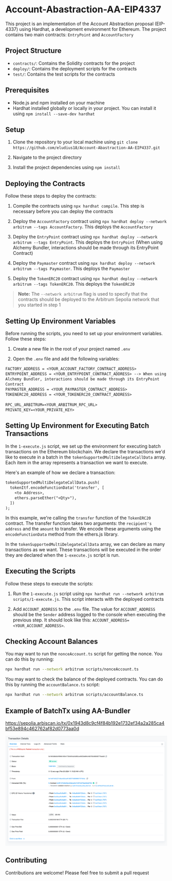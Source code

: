 # Account-Abastraction-AA-EIP4337

This project is an implementation of the Account Abstraction proposal (EIP-4337) using Hardhat, a development environment for Ethereum. The project contains two main contracts: `EntryPoint` and `AccountFactory`


## Project Structure

- `contracts/`: Contains the Solidity contracts for the project
- `deploy/`: Contains the deployment scripts for the contracts
- `test/`: Contains the test scripts for the contracts


## Prerequisites

- Node.js and npm installed on your machine
- Hardhat installed globally or locally in your project. You can install it using `npm install --save-dev hardhat`


## Setup

1. Clone the repository to your local machine using `git clone https://github.com/eludius18/Account-Abastraction-AA-EIP4337.git`

2. Navigate to the project directory

3. Install the project dependencies using `npm install`


## Deploying the Contracts

Follow these steps to deploy the contracts:

1. Compile the contracts using `npx hardhat compile`. This step is necessary before you can deploy the contracts

2. Deploy the `AccountFactory` contract using `npx hardhat deploy --network arbitrum --tags AccountFactory`. This deploys the `AccountFactory`

3. Deploy the `EntryPoint` contract using `npx hardhat deploy --network arbitrum --tags EntryPoint`. This deploys the `EntryPoint` (When using Alchemy Bundler, interactions should be made through its EntryPoint Contract)

4. Deploy the `Paymaster` contract using `npx hardhat deploy --network arbitrum --tags Paymaster`. This deploys the `Paymaster`

5. Deploy the `TokenERC20` contract using `npx hardhat deploy --network arbitrum --tags TokenERC20`. This deploys the `TokenERC20`

> **Note:** The `--network arbitrum` flag is used to specify that the contracts should be deployed to the Arbitrum Sepolia network that you started in step 1


## Setting Up Environment Variables

Before running the scripts, you need to set up your environment variables. Follow these steps:

1. Create a new file in the root of your project named `.env`

2. Open the `.env` file and add the following variables:

```env
FACTORY_ADDRESS = <YOUR_ACCOUNT_FACTORY_CONTRACT_ADDRESS>
ENTRYPOINT_ADDRESS = <YOUR_ENTRYPOINT_CONTRACT_ADDRESS> --> When using Alchemy Bundler, interactions should be made through its EntryPoint Contract
PAYMASTER_ADDRESS = <YOUR_PAYMASTER_CONTRACT_ADDRESS>
TOKENERC20_ADDRESS = <YOUR_TOKENERC20_CONTRACT_ADDRESS>

RPC_URL_ARBITRUM=<YOUR_ARBITRUM_RPC_URL>
PRIVATE_KEY=<YOUR_PRIVATE_KEY>
```

## Setting Up Environment for Executing Batch Transactions

In the `1-execute.js` script, we set up the environment for executing batch transactions on the Ethereum blockchain. 
We declare the transactions we'd like to execute in a batch in the `tokenSupportedMultiDelegateCallData` array. Each item in the array represents a transaction we want to execute.

Here's an example of how we declare a transaction:

```
tokenSupportedMultiDelegateCallData.push(
  tokenItf.encodeFunctionData('transfer', [
    <to Address>,
    ethers.parseEther("<Qty>"),
  ])
);
```

In this example, we're calling the `transfer` function of the `TokenERC20` contract. The transfer function takes two arguments: the `recipient's address` and the `amount` to transfer. We encode these arguments using the `encodeFunctionData` method from the ethers.js library.

In the `tokenSupportedMultiDelegateCallData` array, we can declare as many transactions as we want. These transactions will be executed in the order they are declared when the `1-execute.js` script is run.


## Executing the Scripts

Follow these steps to execute the scripts:

1. Run the `1-execute.js` script using `npx hardhat run --network arbitrum scripts/1-execute.js`. This script interacts with the deployed contracts 

2. Add `ACCOUNT_ADDRESS` to the `.env` file. The value for `ACCOUNT_ADDRESS` should be the `Sender` address logged to the console when executing the previous step. It should look like this: `ACCOUNT_ADDRESS=<YOUR_ACCOUNT_ADDRESS>`.


## Checking Account Balances

You may want to run the `nonceAccount.ts` script for getting the nonce. You can do this by running:

```bash
npx hardhat run --network arbitrum scripts/nonceAccount.ts
```

You may want to check the balance of the deployed contracts. You can do this by running the `accountBalance.ts` script:

```bash
npx hardhat run --network arbitrum scripts/accountBalance.ts

```

## Example of BatchTx using AA-Bundler

https://sepolia.arbiscan.io/tx/0x1943d8c9cf4f84b192e1732ef34a2a285ca4bf53e894c462762af82d0773aa0d

![Bundler Multicall](Bundler-multicall.png)


## Contributing

Contributions are welcome! Please feel free to submit a pull request